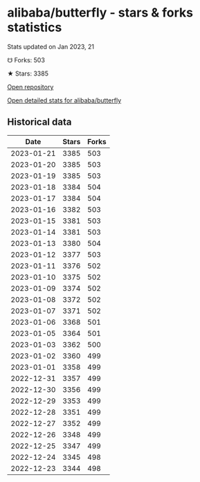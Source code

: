 # alibaba/butterfly - stars & forks statistics

Stats updated on Jan 2023, 21

☋ Forks: 503

★ Stars: 3385

[Open repository](https://github.com/alibaba/butterfly)

[Open detailed stats for alibaba/butterfly](https://reviewgithub.com/rep/alibaba/butterfly)

## Historical data
| Date | Stars | Forks |
|------|-------|-------|
| 2023-01-21 | 3385 | 503 | 
| 2023-01-20 | 3385 | 503 | 
| 2023-01-19 | 3385 | 503 | 
| 2023-01-18 | 3384 | 504 | 
| 2023-01-17 | 3384 | 504 | 
| 2023-01-16 | 3382 | 503 | 
| 2023-01-15 | 3381 | 503 | 
| 2023-01-14 | 3381 | 503 | 
| 2023-01-13 | 3380 | 504 | 
| 2023-01-12 | 3377 | 503 | 
| 2023-01-11 | 3376 | 502 | 
| 2023-01-10 | 3375 | 502 | 
| 2023-01-09 | 3374 | 502 | 
| 2023-01-08 | 3372 | 502 | 
| 2023-01-07 | 3371 | 502 | 
| 2023-01-06 | 3368 | 501 | 
| 2023-01-05 | 3364 | 501 | 
| 2023-01-03 | 3362 | 500 | 
| 2023-01-02 | 3360 | 499 | 
| 2023-01-01 | 3358 | 499 | 
| 2022-12-31 | 3357 | 499 | 
| 2022-12-30 | 3356 | 499 | 
| 2022-12-29 | 3353 | 499 | 
| 2022-12-28 | 3351 | 499 | 
| 2022-12-27 | 3352 | 499 | 
| 2022-12-26 | 3348 | 499 | 
| 2022-12-25 | 3347 | 499 | 
| 2022-12-24 | 3345 | 498 | 
| 2022-12-23 | 3344 | 498 | 

